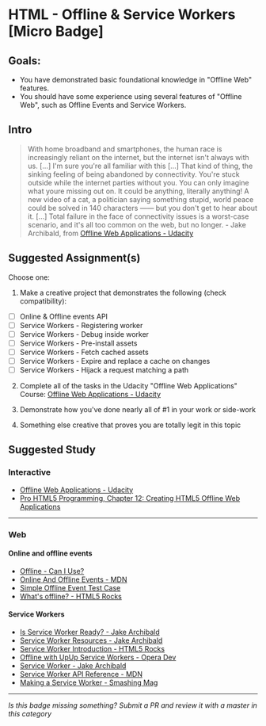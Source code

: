 HTML - Offline & Service Workers [Micro Badge]
=================================================


Goals:
------

- You have demonstrated basic foundational knowledge in "Offline Web" features.
- You should have some experience using several features of "Offline Web", such as Offline Events and Service Workers.


Intro
-----

> With home broadband and smartphones, the human race is increasingly reliant on the internet, but the internet isn't always with us. [...] I'm sure you're all familiar with this [...] That kind of thing, the sinking feeling of being abandoned by connectivity. You're stuck outside while the internet parties without you. You can only imagine what youre missing out on. It could be anything, literally anything! A new video of a cat, a politician saying something stupid, world peace could be solved in 140 characters —— but you don't get to hear about it. [...] Total failure in the face of connectivity issues is a worst-case scenario, and it's all too common on the web, but no longer. - Jake Archibald, from [Offline Web Applications - Udacity](https://www.udacity.com/course/offline-web-applications--ud899)


Suggested Assignment(s)
-----------------------

Choose one:

1) Make a creative project that demonstrates the following (check compatibility):  
- [ ] Online & Offline events API
- [ ] Service Workers - Registering worker
- [ ] Service Workers - Debug inside worker
- [ ] Service Workers - Pre-install assets
- [ ] Service Workers - Fetch cached assets
- [ ] Service Workers - Expire and replace a cache on changes
- [ ] Service Workers - Hijack a request matching a path

2) Complete all of the tasks in the Udacity "Offline Web Applications" Course: [Offline Web Applications - Udacity](https://www.udacity.com/course/offline-web-applications--ud899)
 
3) Demonstrate how you've done nearly all of #1 in your work or side-work

4) Something else creative that proves you are totally legit in this topic


Suggested Study
---------------

### Interactive 

- [Offline Web Applications - Udacity](https://www.udacity.com/course/offline-web-applications--ud899)
- [Pro HTML5 Programming, Chapter 12: Creating HTML5 Offline Web Applications](http://apress.jensimmons.com/v5/pro-html5-programming/ch12.html)


-----


### Web

  #### Online and offline events

  - [Offline - Can I Use?](http://caniuse.com/#search=offline)
  - [Online And Offline Events - MDN](https://developer.mozilla.org/en-US/docs/Online_and_offline_events)
  - [Simple Offline Event Test Case](https://bug336359.bmoattachments.org/attachment.cgi?id=220609)
  - [What's offline? - HTML5 Rocks](http://www.html5rocks.com/en/tutorials/offline/whats-offline/)

  #### Service Workers

  - [Is Service Worker Ready? - Jake Archibald](https://jakearchibald.github.io/isserviceworkerready/)
  - [Service Worker Resources - Jake Archibald](https://jakearchibald.github.io/isserviceworkerready/resources.html)
  - [Service Worker Introduction - HTML5 Rocks](http://www.html5rocks.com/en/tutorials/service-worker/introduction/)
  - [Offline with UpUp Service Workers - Opera Dev](https://dev.opera.com/articles/offline-with-upup-service-workers/)
  - [Service Worker - Jake Archibald](https://github.com/slightlyoff/ServiceWorker)
  - [Service Worker API Reference - MDN](https://developer.mozilla.org/en-US/docs/Mozilla/Projects/Social_API/Service_worker_API_reference)
  - [Making a Service Worker - Smashing Mag](https://www.smashingmagazine.com/2016/02/making-a-service-worker/)


-----

*Is this badge missing something? Submit a PR and review it with a master in this category*
